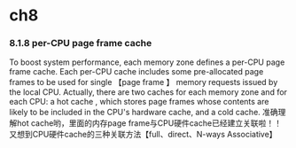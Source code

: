 


# ch8

### 8.1.8 per-CPU page frame cache
To boost system performance, each memory zone defines a per-CPU page frame cache. Each per-CPU cache includes some pre-allocated page frames to be used for single 【page frame 】 memory requests issued by the local CPU.
Actually, there are two caches for each memory zone and for each CPU: a hot cache , which stores page frames whose contents are likely to be included in the CPU's hardware cache, and a cold cache.
准确理解hot cache哟，里面的内存page frame与CPU硬件cache已经建立关联啦！！
又想到CPU硬件cache的三种关联方法【full、direct、N-ways Associative】
